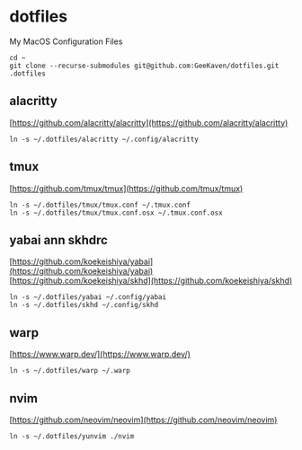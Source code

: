 # dotfiles
My MacOS Configuration Files
```
cd ~
git clone --recurse-submodules git@github.com:GeeKaven/dotfiles.git .dotfiles
```

## alacritty
[https://github.com/alacritty/alacritty](https://github.com/alacritty/alacritty)
```
ln -s ~/.dotfiles/alacritty ~/.config/alacritty
```
## tmux
[https://github.com/tmux/tmux](https://github.com/tmux/tmux)
```
ln -s ~/.dotfiles/tmux/tmux.conf ~/.tmux.conf
ln -s ~/.dotfiles/tmux/tmux.conf.osx ~/.tmux.conf.osx
```

## yabai ann skhdrc
[https://github.com/koekeishiya/yabai](https://github.com/koekeishiya/yabai)
[https://github.com/koekeishiya/skhd](https://github.com/koekeishiya/skhd)

```
ln -s ~/.dotfiles/yabai ~/.config/yabai
ln -s ~/.dotfiles/skhd ~/.config/skhd
```

## warp
[https://www.warp.dev/](https://www.warp.dev/)
```
ln -s ~/.dotfiles/warp ~/.warp
```

## nvim
[https://github.com/neovim/neovim](https://github.com/neovim/neovim)
```
ln -s ~/.dotfiles/yunvim ./nvim
```

